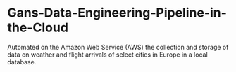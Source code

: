 # Gans-Data-Engineering-Pipeline-in-the-Cloud

Automated on the Amazon Web Service (AWS) the collection and storage of data on weather and flight arrivals of select cities in Europe in a local database.
